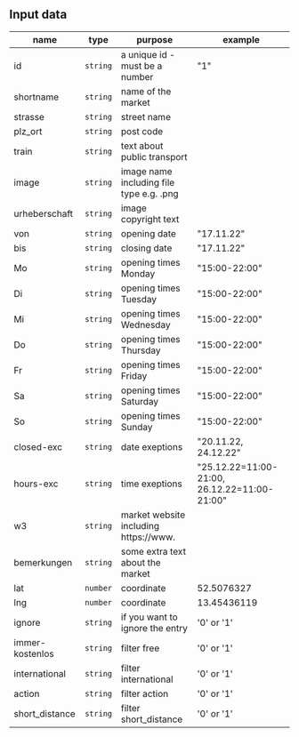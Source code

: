 ## Input data


name | type | purpose | example
--- | --- | --- | ---
id | `string` | a unique id - must be a number  | "1"
shortname | `string` | name of the market  | 
strasse | `string` | street name  | 
plz_ort | `string` | post code  | 
train | `string` | text about public transport  | 
image | `string` | image name including file type e.g. .png  | 
urheberschaft | `string` | image copyright text  | 
von | `string` | opening date  |  "17.11.22"
bis | `string` | closing date  |  "17.11.22"
Mo | `string` | opening times Monday  |  "15:00-22:00"
Di | `string` | opening times Tuesday  |  "15:00-22:00"
Mi | `string` | opening times Wednesday  |  "15:00-22:00"
Do | `string` | opening times Thursday  | "15:00-22:00"
Fr | `string` | opening times Friday  |  "15:00-22:00"
Sa | `string` | opening times Saturday  |  "15:00-22:00"
So | `string` | opening times Sunday  |  "15:00-22:00"
closed-exc | `string` | date exeptions  |  "20.11.22, 24.12.22"
hours-exc | `string` | time exeptions | "25.12.22=11:00-21:00, 26.12.22=11:00-21:00"
w3 | `string` | market website including https://www.  | 
bemerkungen | `string` | some extra text about the market  | 
lat | `number` | coordinate | 52.5076327
lng | `number` | coordinate | 13.45436119
ignore | `string` | if you want to ignore the entry |  '0' or '1' 
immer-kostenlos | `string` | filter free |  '0' or '1' 
international | `string` | filter international |  '0' or '1' 
action | `string` | filter action |  '0' or '1' 
short_distance | `string` | filter short_distance |  '0' or '1' 
